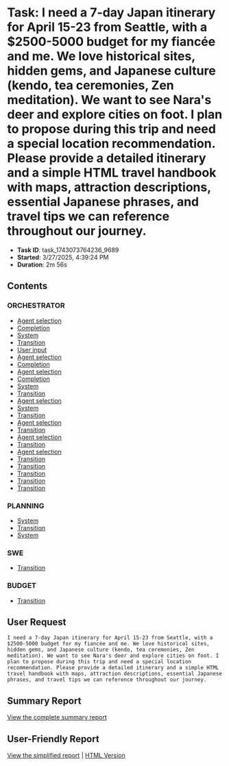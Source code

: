 # Task: I need a 7-day Japan itinerary for April 15-23 from Seattle, with a $2500-5000 budget for my fiancée and me. We love historical sites, hidden gems, and Japanese culture (kendo, tea ceremonies, Zen meditation). We want to see Nara's deer and explore cities on foot. I plan to propose during this trip and need a special location recommendation. Please provide a detailed itinerary and a simple HTML travel handbook with maps, attraction descriptions, essential Japanese phrases, and travel tips we can reference throughout our journey.

- **Task ID**: task_1743073764236_9689
- **Started**: 3/27/2025, 4:39:24 PM
- **Duration**: 2m 56s

## Contents

### ORCHESTRATOR

- [Agent selection](00_orchestrator/001_agent_selection/selection.md)
- [Completion](00_orchestrator/001_completion/completion.md)
- [System](00_orchestrator/001_system/system.md)
- [Transition](00_orchestrator/001_transition/transition.md)
- [User input](00_orchestrator/001_user_input/user_request.md)
- [Agent selection](00_orchestrator/002_agent_selection/selection.md)
- [Completion](00_orchestrator/002_completion/completion.md)
- [Agent selection](00_orchestrator/003_agent_selection/selection.md)
- [Completion](00_orchestrator/003_completion/completion.md)
- [System](00_orchestrator/003_system/system.md)
- [Transition](00_orchestrator/003_transition/transition.md)
- [Agent selection](00_orchestrator/004_agent_selection/selection.md)
- [System](00_orchestrator/004_system/system.md)
- [Transition](00_orchestrator/004_transition/transition.md)
- [Agent selection](00_orchestrator/005_agent_selection/selection.md)
- [Transition](00_orchestrator/005_transition/transition.md)
- [Agent selection](00_orchestrator/006_agent_selection/selection.md)
- [Transition](00_orchestrator/006_transition/transition.md)
- [Agent selection](00_orchestrator/007_agent_selection/selection.md)
- [Transition](00_orchestrator/007_transition/transition.md)
- [Transition](00_orchestrator/008_transition/transition.md)
- [Transition](00_orchestrator/010_transition/transition.md)
- [Transition](00_orchestrator/011_transition/transition.md)
- [Transition](00_orchestrator/013_transition/transition.md)

### PLANNING

- [System](01_planning/002_system/system.md)
- [Transition](01_planning/002_transition/transition.md)
- [System](01_planning/005_system/system.md)

### SWE

- [Transition](03_swe/012_transition/transition.md)

### BUDGET

- [Transition](07_budget/009_transition/transition.md)


## User Request

```
I need a 7-day Japan itinerary for April 15-23 from Seattle, with a $2500-5000 budget for my fiancée and me. We love historical sites, hidden gems, and Japanese culture (kendo, tea ceremonies, Zen meditation). We want to see Nara's deer and explore cities on foot. I plan to propose during this trip and need a special location recommendation. Please provide a detailed itinerary and a simple HTML travel handbook with maps, attraction descriptions, essential Japanese phrases, and travel tips we can reference throughout our journey.
```

## Summary Report

[View the complete summary report](report/summary.md)

## User-Friendly Report

[View the simplified report](user-report/summary.md) | [HTML Version](user-report/summary.html)
